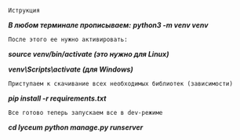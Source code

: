 ```
Иструкция
```
***В любом терминале прописываем:***
***python3 -m venv venv***
```
После этого ее нужно активировать:
```
***source venv/bin/activate (это нужно для Linux)***

***venv\Scripts\activate (для Windows)***
```
Приступаем к скачивание всех необходимых библиотек (зависимости)
```
***pip install -r requirements.txt***
```
Все готово теперь запускаем все в dev-режиме
```
***cd lyceum***
***python manage.py runserver***
